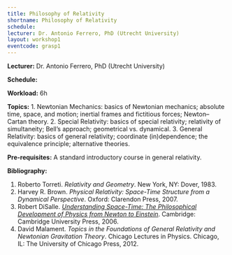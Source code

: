 ```yaml
---
title: Philosophy of Relativity
shortname: Philosophy of Relativity
schedule: 
lecturer: Dr. Antonio Ferrero, PhD (Utrecht University)
layout: workshop1
eventcode: grasp1
---
```


**Lecturer:** Dr. Antonio Ferrero, PhD (Utrecht University)

**Schedule:** 

**Workload:** 6h

**Topics:** 1. Newtonian Mechanics: basics of Newtonian mechanics; absolute time, space, and motion; inertial frames and fictitious forces; Newton–Cartan theory. 2. Special Relativity: basics of special relativity; relativity of simultaneity; Bell’s approach; geometrical vs. dynamical. 3. General Relativity: basics of general relativity; coordinate (in)dependence; the equivalence principle; alternative theories.

**Pre-requisites:** A standard introductory course in general relativity.

**Bibliography:**

1. Roberto Torreti. *Relativity and Geometry*. New York, NY: Dover, 1983.
2. Harvey R. Brown. *Physical Relativity: Space-Time Structure from a Dynamical Perspective*. Oxford: Clarendon Press, 2007.
3. Robert DiSalle. [*Understanding Space-Time: The Philosophical Development of Physics from Newton to Einstein*](https://doi.org/10.1017/CBO9780511487361). Cambridge: Cambridge University Press, 2006. 
4. David Malament. *Topics in the Foundations of General Relativity and Newtonian Gravitation Theory*. Chicago Lectures in Physics. Chicago, IL: The University of Chicago Press, 2012.
